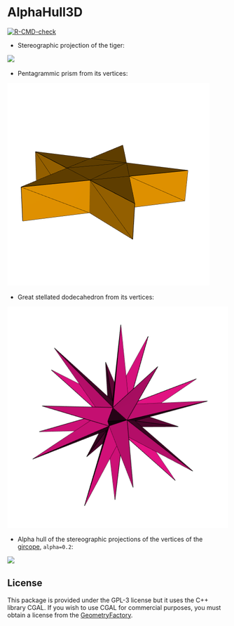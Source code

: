 # AlphaHull3D

<!-- badges: start -->
[![R-CMD-check](https://github.com/stla/AlphaHull3D/actions/workflows/R-CMD-check.yaml/badge.svg)](https://github.com/stla/AlphaHull3D/actions/workflows/R-CMD-check.yaml)
<!-- badges: end -->

- Stereographic projection of the tiger:

![](https://raw.githubusercontent.com/stla/AlphaHull3D/main/inst/gifs/tiger.gif)

- Pentagrammic prism from its vertices:

![](https://raw.githubusercontent.com/stla/AlphaHull3D/main/inst/gifs/pentagrammicPrism.gif)

- Great stellated dodecahedron from its vertices:

![](https://raw.githubusercontent.com/stla/AlphaHull3D/main/inst/gifs/greatStellatedDodecahedron.gif)

- Alpha hull of the stereographic projections of the vertices of the
[gircope](https://laustep.github.io/stlahblog/posts/HyperbolicGircope.html),
`alpha=0.2`:

![](https://raw.githubusercontent.com/stla/AlphaHull3D/main/inst/gifs/gircope.gif)


## License

This package is provided under the GPL-3 license but it uses the C++ library 
CGAL. If you wish to use CGAL for commercial purposes, you must obtain a license
from the [GeometryFactory](https://geometryfactory.com).

